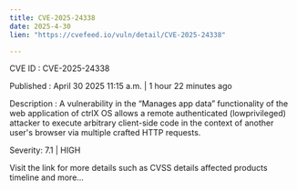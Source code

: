 ```yaml
---
title: CVE-2025-24338
date: 2025-4-30
lien: "https://cvefeed.io/vuln/detail/CVE-2025-24338"

---
```


CVE ID : CVE-2025-24338

Published :  April 30
2025
11:15 a.m. | 1 hour
22 minutes ago

Description : A vulnerability in the “Manages app data” functionality of the web application of ctrlX OS allows a remote authenticated (lowprivileged) attacker to execute arbitrary client-side code in the context of another user's browser via multiple crafted HTTP requests.

Severity: 7.1 | HIGH

Visit the link for more details
such as CVSS details
affected products
timeline
and more...
